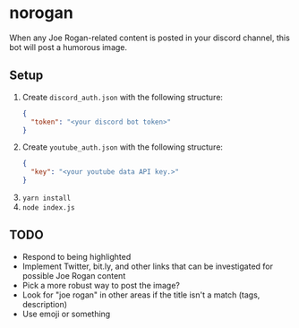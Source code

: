 # norogan

When any Joe Rogan-related content is posted in your discord channel, this bot will post a humorous image.

## Setup

1. Create `discord_auth.json` with the following structure:
    ```json
    {
      "token": "<your discord bot token>"
    }
    ```
2. Create `youtube_auth.json` with the following structure:
    ```json
    {
      "key": "<your youtube data API key.>"
    }
    ```
3. `yarn install`
4. `node index.js`

## TODO
* Respond to being highlighted
* Implement Twitter, bit.ly, and other links that can be investigated for possible Joe Rogan content
* Pick a more robust way to post the image?
* Look for "joe rogan" in other areas if the title isn't a match (tags, description)
* Use emoji or something
